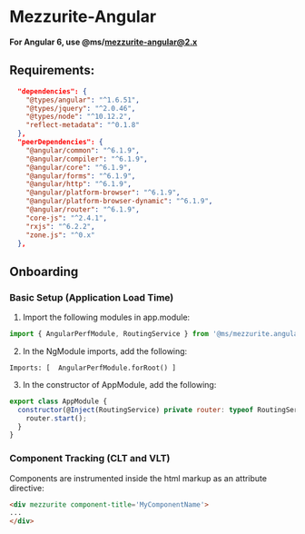 # Mezzurite-Angular
**For Angular 6, use @ms/mezzurite-angular@2.x**
## Requirements:
```json
  "dependencies": {
    "@types/angular": "^1.6.51",
    "@types/jquery": "^2.0.46",
    "@types/node": "^10.12.2",
    "reflect-metadata": "^0.1.8"
  },
  "peerDependencies": {
    "@angular/common": "^6.1.9",
    "@angular/compiler": "^6.1.9",
    "@angular/core": "^6.1.9",
    "@angular/forms": "^6.1.9",
    "@angular/http": "^6.1.9",
    "@angular/platform-browser": "^6.1.9",
    "@angular/platform-browser-dynamic": "^6.1.9",
    "@angular/router": "^6.1.9",
    "core-js": "^2.4.1",
    "rxjs": "^6.2.2",
    "zone.js": "^0.x"
  },
```

## Onboarding
### Basic Setup (Application Load Time)
1. Import the following modules in app.module:
```javascript
import { AngularPerfModule, RoutingService } from '@ms/mezzurite.angular2';
```
2. In the NgModule imports, add the following:
```
Imports: [  AngularPerfModule.forRoot() ]
```
3. In the constructor of AppModule, add the following:
```javascript
export class AppModule {
  constructor(@Inject(RoutingService) private router: typeof RoutingService) {
    router.start();
  }
}
```
### Component Tracking (CLT and VLT)
Components are instrumented inside the html markup as an attribute directive:
```html
<div mezzurite component-title='MyComponentName'>
...
</div>
```